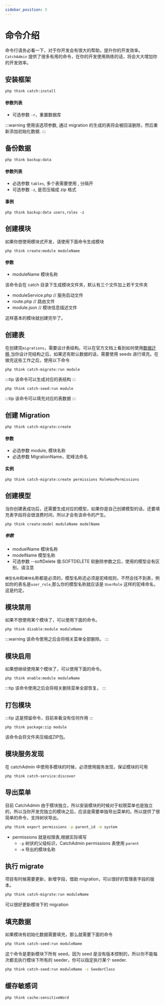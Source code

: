 ```yaml
---
sidebar_position: 3
---
```


# 命令介绍
命令行请务必看一下，对于你开发会有很大的帮助，提升你的开发效率。`CatchAdmin` 提供了很多有用的命令，在你的开发使用熟练的话，将会大大增加你的开发效率。

## 安装框架
```
php think catch:install
```
#### 参数列表
  - 可选参数 `-r`，重置数据库

:::warning
  使用该选项参数, 通过 migration 的生成的表将会被回滚删除，然后重新添加初始化数据.
:::

## 备份数据
```
php think backup:data
```
#### 参数列表
- 必选参数 `tables`, 多个表需要使用 , 分隔开
- 可选参数 `-z`, 是否压缩成 zip 格式

#### 事例
```
php think backup:data users,roles -z
```

## 创建模块
如果你想使用模块式开发，请使用下面命令生成模块
```
php think create:module moduleName
```
#### 参数
- moduleName 模块名称

该命令会在 catch 目录下生成模块文件夹，默认有三个文件加上若干文件夹
- moduleService.php  // 服务启动文件
- route.php // 路由文件
- module.json  // 模块信息描述文件

这样基本的模块就创建完毕了。

## 创建表
在创建完`migrations`，需要设计表结构。可以在官方文档上看到如何使用[数据迁移](https://www.kancloud.cn/manual/thinkphp6_0/1118028),当你设计完结构之后，如果还有默认数据的话，需要使用 seeds 进行填充。在做完这些工作之后，使用以下命令
```
php think catch-migrate:run module
```
:::tip
该命令可以生成对应的表结构
:::

```
php think catch-seed:run module
```
:::tip
该命令可以填充对应的表数据
:::

## 创建 Migration
```
php think catch-migrate:create
```
#### 参数
  - 必选参数 module, 模块名称
  - 必选参数 MigrationName，驼峰法命名

#### 实例
```
php think catch-migrate:create permissions RoleHasPermissions
```

## 创建模型
当你创建表成功后，还需要生成对应的模型，如果你是自己创建模型的话，还要填充表字段将会很浪费时间，所以才会有该命令的产生。
```
php think create:model moduleName modelName
```
##### 参数
  - moduelName 模块名称
  - modelName 模型名称
  - 可选参数 --softDelete 值:SOFTDELETE 软删除参数之后，使用的模型会有区别，请注意
  
`模型名称`和`模块名`称都是必须的，模型名称还必须是驼峰规则，不然会找不到表，例如你的表名是`user_role`,那么你的模型名称就应该是 `UserRole` 这样的驼峰命名，这是约定。


## 模块禁用
如果不想使用某个模块了，可以使用下面的命令。
```
php think disable:module moduleName
```
:::warning
该命令使用之后会将相关菜单全部删除。
:::

## 模块启用
如果想继续使用某个模块了，可以使用下面的命令。
```
php think enable:module moduleName
```
:::tip
该命令使用之后会将相关删除菜单全部恢复。
:::

## 打包模块
:::tip
这是预留命令，目前来看没有任何作用
:::
```
php think package:zip module
```
该命令会将文件夹压缩成ZIP包。

## 模块服务发现
在 catchAdmin 中使用多模块的时候，必须使用服务发现，保证模块的可用
```
php think catch-service:discover
```

## 导出菜单
目前 CatchAdmin 由于模块独立，所以安装模块的时候对于权限菜单也是独立的，所以当你开发完独立的模块之后，应该是需要单独导出菜单的。所以提供了很简单的命令，支持树状导出。
```sh
php think export permissions -p parent_id -m system
```
- permissions 就是权限表,根据实际填写
   - `-p` 树状的父级标识，CatchAdmin permissions 表使用 `parent`
   - `-m` 导出的模块名称

## 执行 migrate
项目有时候需要更新，新增字段，借助 migration，可以很好的管理表字段的版本。
```sh
php think catch-migrate:run moduleName
```
可以很好更新模块下的 migration

## 填充数据
如果模块有初始化数据需要填充，那么就需要下面的命令
```sh
php think catch-seed:run moduleName
```
这个命令是更新模块下所有 seed，因为 seed 是没有版本控制的，所以你不能每次都去执行模块下所有的 seeder，你可以指定执行某个 seeder.
```sh
php think catch-seed:run moduleName -s SeederClass
```
## 缓存敏感词
```sh
php think cache:sensitiveWord
```

